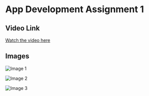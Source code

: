# App Development Assignment 1

## Video Link
[Watch the video here](https://www.youtube.com/watch?v=zAbt7vc48wM)

## Images
![Image 1](https://raw.githubusercontent.com/your-username/your-repo/main/image1.png)

![Image 2](https://raw.githubusercontent.com/your-username/your-repo/main/image2.png)

![Image 3](https://raw.githubusercontent.com/your-username/your-repo/main/image3.png)
